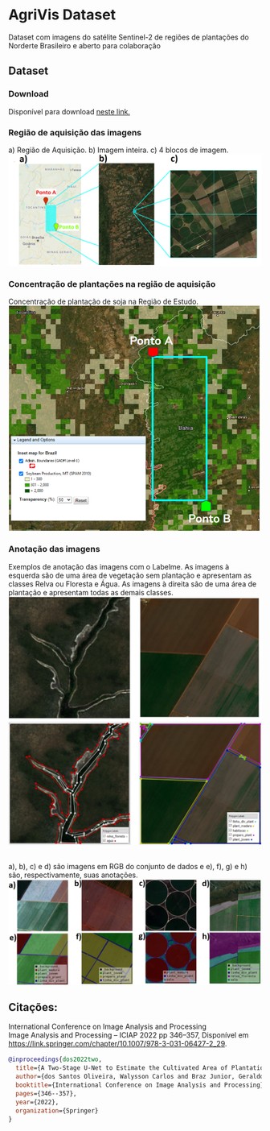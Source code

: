 # AgriVis Dataset
Dataset com imagens do satélite Sentinel-2 de regiões de plantações do Norderte Brasileiro e aberto para colaboração


## Dataset

### Download
Disponível para download [neste link.](https://drive.google.com/drive/folders/1B1EUAo5_-6Kdl_az3tkn-hICF720wQJY?usp=sharing)

### Região de aquisição das imagens
a) Região de Aquisição. b) Imagem inteira. c) 4 blocos de imagem.
<br/>
<img src="images/area_aquisicao_imagens2.png" width="800" title="a) Região de Aquisição. b) Imagem inteira. c) 4 blocos de imagem."> 

### Concentração de plantações na região de aquisição
Concentração de plantação de soja na Região de Estudo.
<br/>
<img src="images/area_de_estudo2.PNG" width="500" title="Concentração de plantação de soja na Região de Estudo.">

### Anotação das imagens
Exemplos de anotação das imagens com o Labelme. As imagens à esquerda
são de uma área de vegetação sem plantação e apresentam as classes Relva
ou Floresta e Água. As imagens à direita são de uma área de plantação e
apresentam todas as demais classes.
<br/>
<img src="images/marcacoes.PNG" width="600" title="Exemplos de anotação das imagens com o Labelme. As imagens à esquerda
são de uma área de vegetação sem plantação e apresentam as classes Relva
ou Floresta e Água. As imagens à direita são de uma área de plantação e
apresentam todas as demais classes.">
<br/><br/>

a), b), c) e d) são imagens em RGB do conjunto de dados e e), f), g) e h) são,
respectivamente, suas anotações.
<br/>
<img src="images/imagens_marcadas.png" width="800" title="a), b), c) e d) são imagens em RGB do conjunto de dados e e), f), g) e h) são,
respectivamente, suas anotações.">

## Citações:
International Conference on Image Analysis and Processing <br/>
Image Analysis and Processing – ICIAP 2022 pp 346–357, Disponível em https://link.springer.com/chapter/10.1007/978-3-031-06427-2_29.
```BibTex
@inproceedings{dos2022two,
  title={A Two-Stage U-Net to Estimate the Cultivated Area of Plantations},
  author={dos Santos Oliveira, Walysson Carlos and Braz Junior, Geraldo and Lima Gomes Junior, Daniel and Cardoso de Paiva, Anselmo and Sousa de Almeida, Joao Dallyson},
  booktitle={International Conference on Image Analysis and Processing},
  pages={346--357},
  year={2022},
  organization={Springer}
}
```
